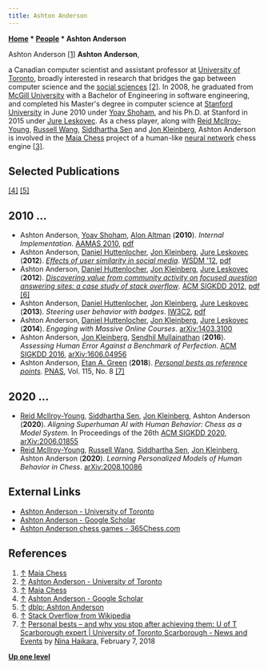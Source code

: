 ```yaml
---
title: Ashton Anderson
---
```

**[Home](Home "Home") * [People](People "People") * Ashton Anderson**

[](https://maiachess.com/) Ashton Anderson <a id="cite-note-1" href="#cite-ref-1">[1]</a>
**Ashton Anderson**,

a Canadian computer scientist and assistant professor at [University of Toronto](University_of_Toronto "University of Toronto"), broadly interested in research that bridges the gap between computer science and the [social sciences](https://en.wikipedia.org/wiki/Social_science) <a id="cite-note-2" href="#cite-ref-2">[2]</a>.
In 2008, he graduated from [McGill University](McGill_University "McGill University") with a Bachelor of Engineering in software engineering, and completed his Master's degree in computer science at [Stanford University](Stanford_University "Stanford University") in June 2010 under [Yoav Shoham](Mathematician#Shoham "Mathematician"), and his Ph.D. at Stanford in 2015 under [Jure Leskovec](Mathematician#JLeskovec "Mathematician").
As a chess player, along with [Reid McIlroy-Young](Reid_McIlroy-Young "Reid McIlroy-Young"), [Russell Wang](Russell_Wang "Russell Wang"), [Siddhartha Sen](Siddhartha_Sen "Siddhartha Sen") and [Jon Kleinberg](Jon_Kleinberg "Jon Kleinberg"), Ashton Anderson is involved in the [Maia Chess](Maia_Chess "Maia Chess") project of a human-like [neural network](Neural_Networks "Neural Networks") chess engine <a id="cite-note-3" href="#cite-ref-3">[3]</a>.

## Selected Publications

<a id="cite-note-4" href="#cite-ref-4">[4]</a> <a id="cite-note-5" href="#cite-ref-5">[5]</a>

## 2010 ...

- Ashton Anderson, [Yoav Shoham](Mathematician#Shoham "Mathematician"), [Alon Altman](https://dblp.org/pid/89/2427.html) (**2010**). *Internal Implementation*. [AAMAS 2010](http://www.ifaamas.org/Proceedings/aamas2010/), [pdf](https://cs.stanford.edu/people/ashton/pubs/ii.pdf)
- Ashton Anderson, [Daniel Huttenlocher](Mathematician#DPHuttenlocher "Mathematician"), [Jon Kleinberg](Jon_Kleinberg "Jon Kleinberg"), [Jure Leskovec](Mathematician#JLeskovec "Mathematician") (**2012**). *[Effects of user similarity in social media](https://dl.acm.org/doi/10.1145/2124295.2124378)*. [WSDM '12](https://dl.acm.org/doi/proceedings/10.1145/2124295), [pdf](https://www.cs.cornell.edu/home/kleinber/wsdm12-sim.pdf)
- Ashton Anderson, [Daniel Huttenlocher](Mathematician#DPHuttenlocher "Mathematician"), [Jon Kleinberg](Jon_Kleinberg "Jon Kleinberg"), [Jure Leskovec](Mathematician#JLeskovec "Mathematician") (**2012**). *[Discovering value from community activity on focused question answering sites: a case study of stack overflow](https://dl.acm.org/doi/10.1145/2339530.2339665)*. [ACM SIGKDD 2012](ACM#SIGKDD "ACM"), [pdf](https://www.cs.cornell.edu/home/kleinber/kdd12-qa.pdf) <a id="cite-note-6" href="#cite-ref-6">[6]</a>
- Ashton Anderson, [Daniel Huttenlocher](Mathematician#DPHuttenlocher "Mathematician"), [Jon Kleinberg](Jon_Kleinberg "Jon Kleinberg"), [Jure Leskovec](Mathematician#JLeskovec "Mathematician") (**2013**). *Steering user behavior with badges*. [IW3C2](https://en.wikipedia.org/wiki/International_World_Wide_Web_Conference_Committee), [pdf](https://www.cs.cornell.edu/home/kleinber/www13-badges.pdf)
- Ashton Anderson, [Daniel Huttenlocher](Mathematician#DPHuttenlocher "Mathematician"), [Jon Kleinberg](Jon_Kleinberg "Jon Kleinberg"), [Jure Leskovec](Mathematician#JLeskovec "Mathematician") (**2014**). *Engaging with Massive Online Courses*. [arXiv:1403.3100](https://arxiv.org/abs/1403.3100)
- Ashton Anderson, [Jon Kleinberg](Jon_Kleinberg "Jon Kleinberg"), [Sendhil Mullainathan](index.php?title=Sendhil_Mullainathan&action=edit&redlink=1 "Sendhil Mullainathan (page does not exist)") (**2016**). *Assessing Human Error Against a Benchmark of Perfection*. [ACM SIGKDD 2016](ACM#SIGKDD "ACM"), [arXiv:1606.04956](https://arxiv.org/abs/1606.04956)
- Ashton Anderson, [Etan A. Green](https://scholar.google.com/citations?user=l480S2EAAAAJ&hl=en) (**2018**). *[Personal bests as reference points](https://www.pnas.org/content/115/8/1772)*. [PNAS](https://en.wikipedia.org/wiki/Proceedings_of_the_National_Academy_of_Sciences_of_the_United_States_of_America), Vol. 115, No. 8 <a id="cite-note-7" href="#cite-ref-7">[7]</a>

## 2020 ...

- [Reid McIlroy-Young](Reid_McIlroy-Young "Reid McIlroy-Young"), [Siddhartha Sen](Siddhartha_Sen "Siddhartha Sen"), [Jon Kleinberg](Jon_Kleinberg "Jon Kleinberg"), Ashton Anderson (**2020**). *Aligning Superhuman AI with Human Behavior: Chess as a Model System*. In Proceedings of the 26th [ACM SIGKDD 2020](ACM#SIGKDD "ACM"), [arXiv:2006.01855](https://arxiv.org/abs/2006.01855)
- [Reid McIlroy-Young](Reid_McIlroy-Young "Reid McIlroy-Young"), [Russell Wang](Russell_Wang "Russell Wang"), [Siddhartha Sen](Siddhartha_Sen "Siddhartha Sen"), [Jon Kleinberg](Jon_Kleinberg "Jon Kleinberg"), Ashton Anderson (**2020**). *Learning Personalized Models of Human Behavior in Chess*. [arXiv:2008.10086](https://arxiv.org/abs/2008.10086)

## External Links

- [Ashton Anderson - University of Toronto](http://www.cs.toronto.edu/~ashton/)
- [Ashton Anderson‬ - ‪Google Scholar‬](https://scholar.google.com/citations?user=FMSltawAAAAJ&hl=en)
- [Ashton Anderson chess games - 365Chess.com](https://www.365chess.com/players/Ashton_Anderson)

## References

1. <a id="cite-ref-1" href="#cite-note-1">↑</a> [Maia Chess](https://maiachess.com/)
1. <a id="cite-ref-2" href="#cite-note-2">↑</a> [Ashton Anderson - University of Toronto](http://www.cs.toronto.edu/~ashton/)
1. <a id="cite-ref-3" href="#cite-note-3">↑</a> [Maia Chess](https://maiachess.com/)
1. <a id="cite-ref-4" href="#cite-note-4">↑</a> [Ashton Anderson‬ - ‪Google Scholar‬](https://scholar.google.com/citations?user=FMSltawAAAAJ&hl=en)
1. <a id="cite-ref-5" href="#cite-note-5">↑</a> [dblp: Ashton Anderson](https://dblp.org/pid/21/8524.html)
1. <a id="cite-ref-6" href="#cite-note-6">↑</a> [Stack Overflow from Wikipedia](https://en.wikipedia.org/wiki/Stack_Overflow)
1. <a id="cite-ref-7" href="#cite-note-7">↑</a> [Personal bests – and why you stop after achieving them: U of T Scarborough expert | University of Toronto Scarborough - News and Events](https://utsc.utoronto.ca/news-events/breaking-research/personal-bests-and-why-you-stop-after-achieving-them-u-t-scarborough-expert) by [Nina Haikara](https://everipedia.org/wiki/lang_en/nina-haikara), February 7, 2018

**[Up one level](People "People")**


